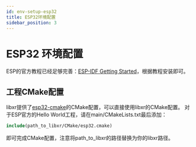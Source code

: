 ```yaml
---
id: env-setup-esp32
title: ESP32环境配置
sidebar_position: 3
---
```


# ESP32 环境配置

ESP的官方教程已经足够完善：[ESP-IDF Getting Started](https://docs.espressif.com/projects/esp-idf/zh_CN/latest/esp32c3/get-started/index.html)，根据教程安装即可。

## 工程CMake配置

libxr提供了[esp32-cmake](https://github.com/Jiu-xiao/libxr/blob/master/CMake/esp32.cmake)的CMake配置，可以直接使用libxr的CMake配置。
对于ESP官方的Hello World工程，请在main/CMakeLists.txt最后添加：

```cmake
include(path_to_libxr/CMake/esp32.cmake)
```

即可完成CMake配置，注意将path_to_libxr的路径替换为你的libxr路径。
